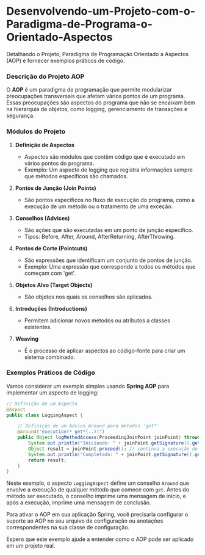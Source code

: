 # Desenvolvendo-um-Projeto-com-o-Paradigma-de-Programa-o-Orientado-Aspectos

Detalhando o Projeto, Paradigma de Programação Orientado a Aspectos (AOP) e fornecer exemplos práticos de código.

### **Descrição do Projeto AOP**

O **AOP** é um paradigma de programação que permite modularizar preocupações transversais que afetam vários pontos de um programa. Essas preocupações são aspectos do programa que não se encaixam bem na hierarquia de objetos, como logging, gerenciamento de transações e segurança.

### **Módulos do Projeto**

1. **Definição de Aspectos**
   - Aspectos são módulos que contêm código que é executado em vários pontos do programa.
   - Exemplo: Um aspecto de logging que registra informações sempre que métodos específicos são chamados.

2. **Pontos de Junção (Join Points)**
   - São pontos específicos no fluxo de execução do programa, como a execução de um método ou o tratamento de uma exceção.

3. **Conselhos (Advices)**
   - São ações que são executadas em um ponto de junção específico.
   - Tipos: Before, After, Around, AfterReturning, AfterThrowing.

4. **Pontos de Corte (Pointcuts)**
   - São expressões que identificam um conjunto de pontos de junção.
   - Exemplo: Uma expressão que corresponde a todos os métodos que começam com 'get'.

5. **Objetos Alvo (Target Objects)**
   - São objetos nos quais os conselhos são aplicados.

6. **Introduções (Introductions)**
   - Permitem adicionar novos métodos ou atributos a classes existentes.

7. **Weaving**
   - É o processo de aplicar aspectos ao código-fonte para criar um sistema combinado.

### **Exemplos Práticos de Código**

Vamos considerar um exemplo simples usando **Spring AOP** para implementar um aspecto de logging:

```java
// Definição de um Aspecto
@Aspect
public class LoggingAspect {

    // Definição de um Advice Around para métodos 'get*'
    @Around("execution(* get*(..))")
    public Object logMethodAccess(ProceedingJoinPoint joinPoint) throws Throwable {
        System.out.println("Iniciando: " + joinPoint.getSignature().getName());
        Object result = joinPoint.proceed(); // continua a execução do método
        System.out.println("Completado: " + joinPoint.getSignature().getName());
        return result;
    }
}
```

Neste exemplo, o aspecto `LoggingAspect` define um conselho `Around` que envolve a execução de qualquer método que comece com `get`. Antes do método ser executado, o conselho imprime uma mensagem de início, e após a execução, imprime uma mensagem de conclusão.

Para ativar o AOP em sua aplicação Spring, você precisaria configurar o suporte ao AOP no seu arquivo de configuração ou anotações correspondentes na sua classe de configuração.

Espero que este exemplo ajude a entender como o AOP pode ser aplicado em um projeto real.
